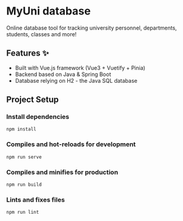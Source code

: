 # MyUni database

Online database tool for tracking university personnel, departments, students, classes and more!

## Features ✨

- Built with Vue.js framework (Vue3 + Vuetify + Pinia)
- Backend based on Java & Spring Boot
- Database relying on H2 - the Java SQL database

## Project Setup

### Install dependencies

```
npm install
```

### Compiles and hot-reloads for development

```
npm run serve
```

### Compiles and minifies for production

```
npm run build
```

### Lints and fixes files

```
npm run lint
```

